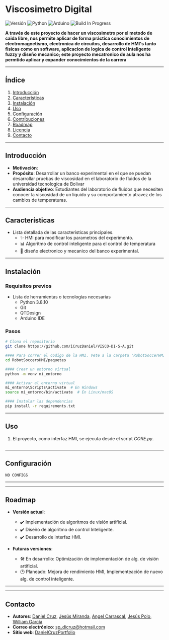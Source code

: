 # **Viscosimetro Digital**

![Versión](https://img.shields.io/badge/version-1.0.0-green)
![Python](https://img.shields.io/badge/Python-3.8.10-blue)
![Arduino](https://img.shields.io/badge/Arduino-IDE_2.1-blue?logo=arduino&logoColor=white)
![Build In Progress](https://img.shields.io/badge/build-in%20progress-blue)


**A través de este proyecto de hacer un viscosimetro por el metodo de caida libre, nos permite aplicar de forma práctica conocimientos de electromagnetismo, electronica de circuitos, desarrollo de HMI's tanto fisicas como en software, aplicacion de logica de control inteligente fuzzy y diseño mecanico; este proyecto mecatronico de aula nos ha permtido aplicar y expander conocimientos de la carrera**

---

## **Índice**

1. [Introducción](#introducción)  
2. [Características](#características)  
3. [Instalación](#instalación)  
4. [Uso](#uso)  
5. [Configuración](#configuración)  
6. [Contribuciones](#contribuciones)  
7. [Roadmap](#roadmap)  
8. [Licencia](#licencia)  
9. [Contacto](#contacto)  

---

## **Introducción**

- **Motivación**: 
- **Propósito**: Desarrollar un banco experimental en el que se puedan desarrollar pruebas de viscosidad en el laboratorio de fluidos de la universidad tecnologica de Bolivar
- **Audiencia objetivo**: Estudiantes del laboratorio de fluidos que necesiten conocer la viscosidad de un liquido y su comportamiento atravez de los cambios de temperaturas.

---

## **Características**

- Lista detallada de las características principales.  
  - ✨ HMI para modificar los parametros del experimento.  
  - 📊 Algoritmo de control inteligente para el control de temperatura
  - 🚀 diseño electronico y mecanico del banco experimental.

---

## **Instalación**

### Requisitos previos
- Lista de herramientas o tecnologías necesarias 
    - Python 3.8.10   
    - Git
    - QTDesign
    - Arduino IDE

### Pasos

```bash
# Clona el repositorio
git clone https://github.com/iCruzDaniel/VISCO-DI-S-A.git

#### Para correr el codigo de la HMI. Vete a la carpeta "RobotSoccerHMI"
cd RobotSoccersHMI/paquetes

#### Crear un entorno virtual
python -m venv mi_entorno

#### Activar el entorno virtual
mi_entorno\Scripts\activate  # En Windows
source mi_entorno/bin/activate  # En Linux/macOS

#### Instalar las dependencias
pip install -r requirements.txt
```

---

## **Uso**

1. El proyecto, como interfaz HMI, se ejecuta desde el script _CORE.py_.  

```bash

```


---

## **Configuración**


```env
NO CONFIGS
```

---
<!-- 
## **Contribuciones**

¡Las contribuciones son bienvenidas! Sigue estos pasos para contribuir:  

1. Haz un fork del repositorio.  
2. Crea una nueva rama: `git checkout -b feature/nueva-funcionalidad`.  
3. Realiza tus cambios y haz un commit: `git commit -m 'Añadir nueva funcionalidad'`.  
4. Envía un pull request.

Consulta las [guías de contribución](CONTRIBUTING.md) para más detalles. -->

---
## **Roadmap**

- **Versión actual**:  
  - ✔️ Implementación de algoritmos de visión artificial.  
  - ✔️ Diseño de algoritmo de control Inteligente.  
  - ✔️ Desarrollo de interfaz HMI.  

- **Futuras versiones**:  
  - 🛠️ En desarrollo: Optimización de implementación de alg. de visión artificial.  
  - 🕒 Planeado: Mejora de rendimiento HMI, Implementeación de nuevo alg. de control inteligente.  

---

<!-- ## **Licencia**

Este proyecto está licenciado bajo la Licencia `  ` . Consulta el archivo [LICENSE](LICENSE) para más detalles. -->

---

## **Contacto**

- **Autores**: [Daniel Cruz](https://github.com/iCruzDaniel), [Jesús Miranda](https://github.com/jesuMiranda), [Angel Carrascal](), [Jesús Polo](), [William García](https://github.com/usuario)  
- **Correo electrónico**: sp_dicruz@hotmail.com
- **Sitio web**: [DanielCruzPortfolio](https://icruzdaniel.github.io/portfolio/)  
